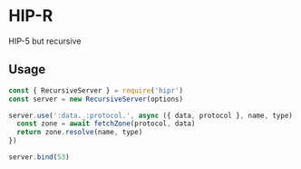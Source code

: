 # HIP-R

HIP-5 but recursive

## Usage

```js
const { RecursiveServer } = require('hipr') 
const server = new RecursiveServer(options)

server.use(':data._:protocol.', async ({ data, protocol }, name, type) => {
  const zone = await fetchZone(protocol, data)
  return zone.resolve(name, type)
})

server.bind(53)
```